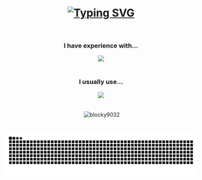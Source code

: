 
<h1 align="center">
    <a href="https://git.io/typing-svg"><img src="https://readme-typing-svg.demolab.com?font=Fira+Code&color=CB69F7&size=32&center=true&vCenter=true&width=500&height=70&duration=4000&&lines=Blocky's+World 🌍" alt="Typing SVG" /></a>
</h1>
<br/>
<h3 align="center">
    I have experience with...
</h3>
<div align="center">
    <img src="https://skillicons.dev/icons?i=lua,py,java,nodejs,dotnet,c,cs,html,git,arduino,androidstudio" /><br>
</div>
<br/>
<h3 align="center">
    I usually use...
</h3>
<div align="center">
    <img src="https://skillicons.dev/icons?i=windows,visualstudio,vscode,robloxstudio,replit,github" /><br>
</div>
<br>
<p align="center">&nbsp;<img align="center" src="https://github-readme-stats.vercel.app/api?username=blocky9032&show_icons=true&theme=dark&locale=en" alt="blocky9032" /></p>

###

<br clear="both">

<img align="center" src="https://raw.githubusercontent.com/blocky9032/blocky9032/output/snake.svg" alt="Snake animation" />

###
